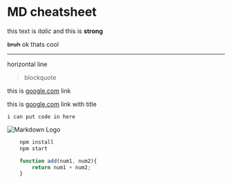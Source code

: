 # MD cheatsheet

this text is *italic*
and this is **strong**

~~bruh~~ ok thats cool
___
horizontal line

> blockquote

this is [google.com](https://google.com) link

this is [google.com](https://google.com "title") link with title

`i can put code in here`

![Markdown Logo](https://markdown-here.com/img/icon256.png)

```bash
    npm install
    npm start
```

```javascript
    function add(num1, num2){
        return num1 + num2;
    }
```
